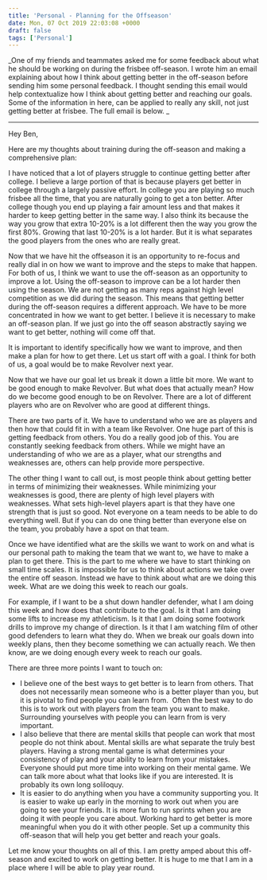```yaml
---
title: 'Personal - Planning for the Offseason'
date: Mon, 07 Oct 2019 22:03:08 +0000
draft: false
tags: ['Personal']
---
```


_One of my friends and teammates asked me for some feedback about what he should be working on during the frisbee off-season. I wrote him an email explaining about how I think about getting better in the off-season before sending him some personal feedback. I thought sending this email would help contextualize how I think about getting better and reaching our goals. Some of the information in here, can be applied to really any skill, not just getting better at frisbee. The full email is below. _

* * *

Hey Ben, 

Here are my thoughts about training during the off-season and making a comprehensive plan: 

I have noticed that a lot of players struggle to continue getting better after college. I believe a large portion of that is because players get better in college through a largely passive effort. In college you are playing so much frisbee all the time, that you are naturally going to get a ton better. After college though you end up playing a fair amount less and that makes it harder to keep getting better in the same way. I also think its because the way you grow that extra 10-20% is a lot different then the way you grow the first 80%. Growing that last 10-20% is a lot harder. But it is what separates the good players from the ones who are really great. 

Now that we have hit the offseason it is an opportunity to re-focus and really dial in on how we want to improve and the steps to make that happen. For both of us, I think we want to use the off-season as an opportunity to improve a lot. Using the off-season to improve can be a lot harder then using the season. We are not getting as many reps against high level competition as we did during the season. This means that getting better during the off-season requires a different approach. We have to be more concentrated in how we want to get better. I believe it is necessary to make an off-season plan. If we just go into the off season abstractly saying we want to get better, nothing will come off that. 

It is important to identify specifically how we want to improve, and then make a plan for how to get there. Let us start off with a goal. I think for both of us, a goal would be to make Revolver next year. 

Now that we have our goal let us break it down a little bit more. We want to be good enough to make Revolver. But what does that actually mean? How do we become good enough to be on Revolver. There are a lot of different players who are on Revolver who are good at different things. 

There are two parts of it. We have to understand who we are as players and then how that could fit in with a team like Revolver. One huge part of this is getting feedback from others. You do a really good job of this. You are constantly seeking feedback from others. While we might have an understanding of who we are as a player, what our strengths and weaknesses are, others can help provide more perspective. 

The other thing I want to call out, is most people think about getting better in terms of minimizing their weaknesses. While minimizing your weaknesses is good, there are plenty of high level players with weaknesses. What sets high-level players apart is that they have one strength that is just so good. Not everyone on a team needs to be able to do everything well. But if you can do one thing better than everyone else on the team, you probably have a spot on that team. 

Once we have identified what are the skills we want to work on and what is our personal path to making the team that we want to, we have to make a plan to get there. This is the part to me where we have to start thinking on small time scales. It is impossible for us to think about actions we take over the entire off season. Instead we have to think about what are we doing this week. What are we doing this week to reach our goals. 

For example, if I want to be a shut down handler defender, what I am doing this week and how does that contribute to the goal. Is it that I am doing some lifts to increase my athleticism. Is it that I am doing some footwork drills to improve my change of direction. Is it that I am watching film of other good defenders to learn what they do. When we break our goals down into weekly plans, then they become something we can actually reach. We then know, are we doing enough every week to reach our goals. 

There are three more points I want to touch on: 

*   I believe one of the best ways to get better is to learn from others. That does not necessarily mean someone who is a better player than you, but it is pivotal to find people you can learn from.  Often the best way to do this is to work out with players from the team you want to make. Surrounding yourselves with people you can learn from is very important. 
*   I also believe that there are mental skills that people can work that most people do not think about. Mental skills are what separate the truly best players. Having a strong mental game is what determines your consistency of play and your ability to learn from your mistakes. Everyone should put more time into working on their mental game. We can talk more about what that looks like if you are interested. It is probably its own long soliloquy. 
*   It is easier to do anything when you have a community supporting you. It is easier to wake up early in the morning to work out when you are going to see your friends. It is more fun to run sprints when you are doing it with people you care about. Working hard to get better is more meaningful when you do it with other people. Set up a community this off-season that will help you get better and reach your goals. 

Let me know your thoughts on all of this. I am pretty amped about this off-season and excited to work on getting better. It is huge to me that I am in a place where I will be able to play year round.